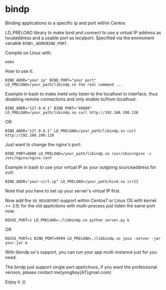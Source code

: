 bindp
=====

Binding applications to a specific ip and port within Centos

LD\_PRELOAD library to make bind and connect to use a virtual IP address as localaddress and a usable port as localport. Specified via the enviroment variable `BIND\_ADDR`/`BIND_PORT`.

Compile on Linux with:

    make    

How to use it:

    BIND_ADDR="your ip" BIND_PORT="your port" LD_PRELOAD=/your_path/libindp.so the real command ...


Example in bash to make inetd only listen to the localhost
lo interface, thus disabling remote connections and only
enable to/from localhost:

    BIND_ADDR="127.0.0.1" BIND_PORT="49888" LD_PRELOAD=/your_path/libindp.so curl http://192.168.190.128

OR:

    BIND_ADDR="127.0.0.1" LD_PRELOAD=/your_path/libindp.so curl http://192.168.190.128

Just want to change the nginx's port:
        
    BIND_PORT=8888 LD_PRELOAD=/your_path/libindp.so /usr/sbin/nginx -c /etc/nginx/nginx.conf

Example in bash to use your virtual IP as your outgoing
sourceaddress for ircII:

    BIND_ADDR="your-virt-ip" LD_PRELOAD=/your_path/bind.so ircII

Note that you have to set up your server's virtual IP first.

Now add the `SO_REUSEPORT` support within Centos7 or Linux OS with kernel >= 3.9, for the old applictions with multi-process just listen the same port now:

    REUSE_PORT=1 LD_PRELOAD=./libbindp.so python server.py &

OR

    REUSE_PORT=1 BIND_PORT=9999 LD_PRELOAD=./libbindp.so java -server -jar your.jar &

With libindp.so's support, you can run your app multi-instance just for you need.

The bindp just support single port applictions, if you want the professional version, please contact me(yongboy(AT)gmail.com).

Enjoy it :))